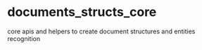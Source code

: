 # documents_structs_core
core apis and helpers to create document structures and entities recognition
